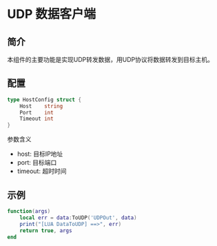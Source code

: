 <!--
 Copyright (C) 2023 wwhai

 This program is free software: you can redistribute it and/or modify
 it under the terms of the GNU Affero General Public License as
 published by the Free Software Foundation, either version 3 of the
 License, or (at your option) any later version.

 This program is distributed in the hope that it will be useful,
 but WITHOUT ANY WARRANTY; without even the implied warranty of
 MERCHANTABILITY or FITNESS FOR A PARTICULAR PURPOSE.  See the
 GNU Affero General Public License for more details.

 You should have received a copy of the GNU Affero General Public License
 along with this program.  If not, see <UDP://www.gnu.org/licenses/>.
-->


# UDP 数据客户端
## 简介
本组件的主要功能是实现UDP转发数据，用UDP协议将数据转发到目标主机。
## 配置
```go
type HostConfig struct {
	Host    string
	Port    int
	Timeout int
}
```
参数含义
- host: 目标IP地址
- port: 目标端口
- timeout: 超时时间

## 示例
```lua
function(args)
    local err = data:ToUDP('UDPOut', data)
	print("[LUA DataToUDP] ==>", err)
	return true, args
end
```